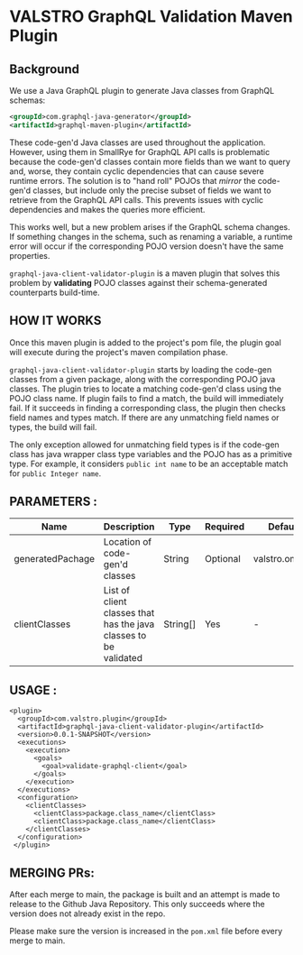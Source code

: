 # VALSTRO GraphQL Validation Maven Plugin

## Background
We use a Java GraphQL plugin to generate Java classes from GraphQL schemas:

```xml
<groupId>com.graphql-java-generator</groupId>
<artifactId>graphql-maven-plugin</artifactId>
```

These code-gen'd Java classes are used throughout the application. However,  using them in SmallRye for GraphQL API calls is problematic because the code-gen'd classes contain more fields than we want to query and, worse, they contain cyclic dependencies that can cause severe runtime errors.
The solution is to "hand roll" POJOs that _mirror_ the code-gen'd classes, but include only the precise subset of fields we want to retrieve from the GraphQL API calls. This prevents issues with cyclic dependencies and makes the queries more efficient.

This works well, but a new problem arises if the GraphQL schema changes. If something changes in the schema, such as renaming a variable, a runtime error will occur if the corresponding POJO version doesn't have the same properties.

`graphql-java-client-validator-plugin` is a maven plugin that solves this problem by **validating** POJO classes against their schema-generated counterparts build-time.




HOW IT WORKS
-------------
Once this maven plugin is added to the project's pom file, the plugin goal will execute during the project's maven compilation phase.

`graphql-java-client-validator-plugin` starts by loading the code-gen classes from a given package, along with the corresponding POJO java classes.  The plugin tries to locate a matching code-gen'd class using the POJO class name. If plugin fails to find a match, the build will immediately fail. If it succeeds in finding a corresponding class, the plugin then checks field names and types match. If there are any unmatching field names or types, the build will fail.

The only exception allowed for unmatching field types is if the code-gen class has java wrapper class type variables and the POJO has as a primitive type. For example, it considers `public int name` to be an acceptable match for `public Integer name`.


PARAMETERS :
-------------------
| Name | Description | Type | Required | Default |
|------| ----------- | -----| -------- |---------|
| generatedPachage | Location of code-gen'd classes | String | Optional | valstro.oms.lib |
| clientClasses |  List of client classes that has the java classes to be validated | String[] | Yes | - |


USAGE :
-------
```
<plugin>
  <groupId>com.valstro.plugin</groupId>
  <artifactId>graphql-java-client-validator-plugin</artifactId>
  <version>0.0.1-SNAPSHOT</version>
  <executions>
    <execution>
      <goals>
        <goal>validate-graphql-client</goal>
      </goals>
    </execution>
  </executions>
  <configuration>
    <clientClasses>
      <clientClass>package.class_name</clientClass>
      <clientClass>package.class_name</clientClass>
    </clientClasses>
  </configuration>
 </plugin>
```


MERGING PRs:
----------------
After each merge to main, the package is built and an attempt is made to release to the Github Java Repository. This only succeeds where the version does not already exist in the repo.

Please make sure the version is increased in the `pom.xml` file before every merge to main.